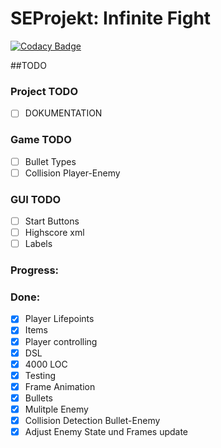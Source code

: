 # SEProjekt: Infinite Fight
[![Codacy Badge](https://api.codacy.com/project/badge/Grade/5bb50f74a80b426cb2bab6d28af78406)](https://www.codacy.com/app/Yahima/SEProjekt?utm_source=github.com&amp;utm_medium=referral&amp;utm_content=Yahima/SEProjekt&amp;utm_campaign=Badge_Grade)

##TODO

### Project TODO 
- [ ] DOKUMENTATION

### Game TODO 
- [ ] Bullet Types
- [ ] Collision Player-Enemy

### GUI TODO
- [ ] Start Buttons
- [ ] Highscore xml
- [ ] Labels

### Progress:

### Done:
- [x] Player Lifepoints
- [x] Items
- [x] Player controlling
- [x] DSL
- [x] 4000 LOC
- [x] Testing
- [x] Frame Animation
- [x] Bullets
- [x] Mulitple Enemy
- [x] Collision Detection Bullet-Enemy
- [x] Adjust Enemy State und Frames update
